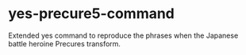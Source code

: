 yes-precure5-command
====================

Extended yes command to reproduce the phrases when the Japanese battle heroine Precures transform.
